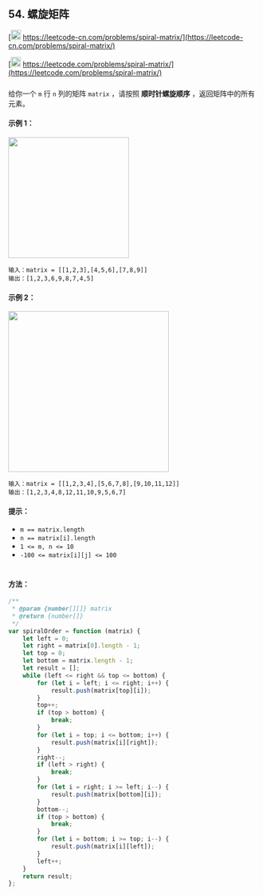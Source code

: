 ## 54. 螺旋矩阵

[<img src="https://static.leetcode-cn.com/cn-mono-assets/production/assets/logo-dark-cn.c42314a8.svg" height="20" /> https://leetcode-cn.com/problems/spiral-matrix/](https://leetcode-cn.com/problems/spiral-matrix/)

[<img src="https://assets.leetcode.com/static_assets/public/webpack_bundles/images/logo-dark.e99485d9b.svg" height="20"/> https://leetcode.com/problems/spiral-matrix/](https://leetcode.com/problems/spiral-matrix/)

###

给你一个 `m` 行 `n` 列的矩阵 `matrix` ，请按照 **顺时针螺旋顺序** ，返回矩阵中的所有元素。

#### 示例 1：

<img src="https://assets.leetcode.com/uploads/2020/11/13/spiral1.jpg" width="242" />

```
输入：matrix = [[1,2,3],[4,5,6],[7,8,9]]
输出：[1,2,3,6,9,8,7,4,5]
```

#### 示例 2：

<img src="https://assets.leetcode.com/uploads/2020/11/13/spiral.jpg" width="322" />

```
输入：matrix = [[1,2,3,4],[5,6,7,8],[9,10,11,12]]
输出：[1,2,3,4,8,12,11,10,9,5,6,7]
```

#### 提示：

-   `m == matrix.length`
-   `n == matrix[i].length`
-   `1 <= m, n <= 10`
-   `-100 <= matrix[i][j] <= 100`

#

#### 方法：

```js
/**
 * @param {number[][]} matrix
 * @return {number[]}
 */
var spiralOrder = function (matrix) {
    let left = 0;
    let right = matrix[0].length - 1;
    let top = 0;
    let bottom = matrix.length - 1;
    let result = [];
    while (left <= right && top <= bottom) {
        for (let i = left; i <= right; i++) {
            result.push(matrix[top][i]);
        }
        top++;
        if (top > bottom) {
            break;
        }
        for (let i = top; i <= bottom; i++) {
            result.push(matrix[i][right]);
        }
        right--;
        if (left > right) {
            break;
        }
        for (let i = right; i >= left; i--) {
            result.push(matrix[bottom][i]);
        }
        bottom--;
        if (top > bottom) {
            break;
        }
        for (let i = bottom; i >= top; i--) {
            result.push(matrix[i][left]);
        }
        left++;
    }
    return result;
};
```
